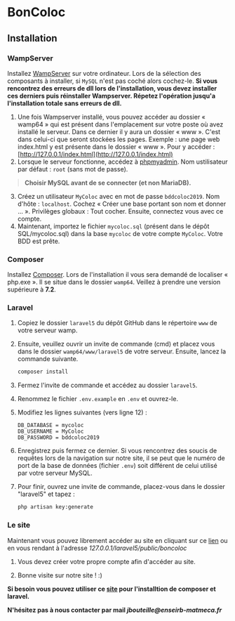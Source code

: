 # BonColoc
## Installation
### WampServer
Installez [WampServer](http://www.wampserver.com/) sur votre ordinateur. Lors de la sélection des composants à  installer, si `MySQL` n'est pas coché alors cochez-le.
**Si vous rencontrez des erreurs de dll lors de l'installation, vous devez installer ces derniers puis réinstaller Wampserver. Répetez l'opération jusqu'a l'installation totale sans erreurs de dll.**

   1. Une fois Wampserver installé, vous pouvez accéder au dossier « wamp64 » qui est présent dans l'emplacement sur votre poste où avez installé le serveur. Dans ce dernier il y aura un dossier « www ». C'est dans celui-ci que seront stockées les pages. Exemple : une page web index.html y est présente dans le dossier « www ». Pour y accéder : [http://127.0.0.1/index.html](http://127.0.0.1/index.html)
   2. Lorsque le serveur fonctionne, accédez à [phpmyadmin](http://127.0.0.1/phpmyadmin/index.php). Nom ustilisateur par défaut : `root` (sans mot de passe).
   >**Choisir MySQL avant de se connecter (et non MariaDB).**
   3. Créez un utilisateur `MyColoc` avec en mot de passe `bddcoloc2019`. Nom d'hôte : `localhost`. Cochez « Créer une base portant son nom et donner ... ». Privilèges globaux : Tout cocher. Ensuite, connectez vous avec ce compte.
   4. Maintenant, importez le fichier `mycoloc.sql` (présent dans le dépôt SQL/mycoloc.sql) dans la base `mycoloc` de votre compte `MyColoc`. Votre BDD est prête.

### Composer
Installez [Composer](https://getcomposer.org/download/).
Lors de l'installation il vous sera demandé de localiser « php.exe ». Il se situe dans le dossier `wamp64`. Veillez à prendre une version supérieure à **7.2**.

### Laravel

1. Copiez le dossier `laravel5` du dépôt GitHub dans le répertoire `www` de votre serveur wamp.

2. Ensuite, veuillez ouvrir un invite de commande (cmd) et placez vous dans le dossier `wamp64/www/laravel5` de votre serveur. Ensuite, lancez la commande suivante.

    ```bash
    composer install
    ```
3. Fermez l'invite de commande et accédez au dossier `laravel5`.
4. Renommez le fichier `.env.example` en `.env` et ouvrez-le.
5. Modifiez les lignes suivantes (vers ligne 12) :
    ```
    DB_DATABASE = mycoloc
    DB_USERNAME = MyColoc
    DB_PASSWORD = bddcoloc2019
    ```

6. Enregistrez puis fermez ce dernier. Si vous rencontrez des soucis de requêtes lors de la navigation sur notre site, il se peut que le numéro de port de la base de données (fichier `.env`) soit différent de celui utilisé par votre serveur MySQL.

7. Pour finir, ouvrez une invite de commande, placez-vous dans le dossier "laravel5" et tapez :

    ```bash
    php artisan key:generate
    ```

### Le site

Maintenant vous pouvez librement accéder au site en cliquant sur ce [lien](http://127.0.0.1/laravel5/public/boncoloc) ou en vous rendant à l'adresse _127.0.0.1/laravel5/public/boncoloc_

1. Vous devez créer votre propre compte afin d'accéder au site.

2. Bonne visite sur notre site ! :)


**Si besoin vous pouvez utiliser ce [site](https://openclassrooms.com/fr/courses/1811341-decouvrez-le-framework-php-laravel-ancienne-version/1820116-installation-et-organisation) pour l'installtion de composer et laravel.**

**N'hésitez pas à nous contacter par mail _jbouteille@enseirb-matmeca.fr_**
